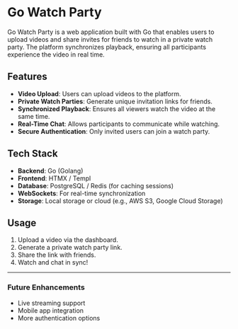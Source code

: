 # Go Watch Party

Go Watch Party is a web application built with Go that enables users to upload videos and share invites for friends to watch in a private watch party. The platform synchronizes playback, ensuring all participants experience the video in real time.

## Features

- **Video Upload**: Users can upload videos to the platform.
- **Private Watch Parties**: Generate unique invitation links for friends.
- **Synchronized Playback**: Ensures all viewers watch the video at the same time.
- **Real-Time Chat**: Allows participants to communicate while watching.
- **Secure Authentication**: Only invited users can join a watch party.

## Tech Stack

- **Backend**: Go (Golang)
- **Frontend**: HTMX / Templ
- **Database**: PostgreSQL / Redis (for caching sessions)
- **WebSockets**: For real-time synchronization
- **Storage**: Local storage or cloud (e.g., AWS S3, Google Cloud Storage)


## Usage

1. Upload a video via the dashboard.
2. Generate a private watch party link.
3. Share the link with friends.
4. Watch and chat in sync!

---

### Future Enhancements
- Live streaming support
- Mobile app integration
- More authentication options